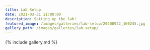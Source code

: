 ```yaml
---
title: Lab Setup
date: 2021-03-31 11:00:00
description: Setting up the lab!
featured_image: /images/galleries/lab-setup/20200922_160245.jpg
gallery_path: /images/galleries/lab-setup/
---
```


{% include gallery.md %}
